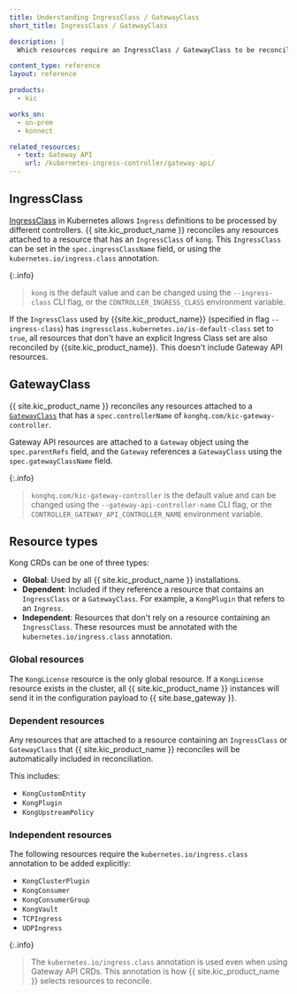 ```yaml
---
title: Understanding IngressClass / GatewayClass
short_title: IngressClass / GatewayClass

description: |
  Which resources require an IngressClass / GatewayClass to be reconciled by {{site.kic_product_name}}?

content_type: reference
layout: reference

products:
  - kic

works_on:
  - on-prem
  - konnect

related_resources:
  - text: Gateway API
    url: /kubernetes-ingress-controller/gateway-api/
---
```



## IngressClass

[IngressClass](https://kubernetes.io/docs/concepts/services-networking/ingress/#ingress-class) in Kubernetes allows `Ingress` definitions to be processed by different controllers. {{ site.kic_product_name }} reconciles any resources attached to a resource that has an `IngressClass` of `kong`. This `IngressClass` can be set in the `spec.ingressClassName` field, or using the `kubernetes.io/ingress.class` annotation.

{:.info}
> `kong` is the default value and can be changed using the `--ingress-class` CLI flag, or the `CONTROLLER_INGRESS_CLASS` environment variable.


If the `IngressClass` used by {{site.kic_product_name}} (specified in flag `--ingress-class`) has `ingressclass.kubernetes.io/is-default-class` set to `true`, all resources that don't have an explicit Ingress Class set are also reconciled by {{site.kic_product_name}}. This doesn't include Gateway API resources.

## GatewayClass

{{ site.kic_product_name }} reconciles any resources attached to a [`GatewayClass`](https://gateway-api.sigs.k8s.io/reference/spec/#gateway.networking.k8s.io/v1.GatewayClass) that has a `spec.controllerName` of `konghq.com/kic-gateway-controller`. 

Gateway API resources are attached to a `Gateway` object using the `spec.parentRefs` field, and the `Gateway` references a `GatewayClass` using the `spec.gatewayClassName` field.

{:.info}
> `konghq.com/kic-gateway-controller` is the default value and can be changed using the `--gateway-api-controller-name` CLI flag, or the `CONTROLLER_GATEWAY_API_CONTROLLER_NAME` environment variable.
 
## Resource types

Kong CRDs can be one of three types:

* **Global**: Used by all {{ site.kic_product_name }} installations.
* **Dependent**: Included if they reference a resource that contains an `IngressClass` or a `GatewayClass`. For example, a `KongPlugin` that refers to an `Ingress`.
* **Independent**: Resources that don't rely on a resource containing an `IngressClass`. These resources must be annotated with the `kubernetes.io/ingress.class` annotation.

### Global resources

The `KongLicense` resource is the only global resource. If a `KongLicense` resource exists in the cluster, all {{ site.kic_product_name }} instances will send it in the configuration payload to {{ site.base_gateway }}.

### Dependent resources

Any resources that are attached to a resource containing an `IngressClass` or `GatewayClass` that {{ site.kic_product_name }} reconciles will be automatically included in reconciliation.

This includes:

* `KongCustomEntity`
* `KongPlugin`
* `KongUpstreamPolicy`

### Independent resources

The following resources require the `kubernetes.io/ingress.class` annotation to be added explicitly:

* `KongClusterPlugin`
* `KongConsumer`
* `KongConsumerGroup`
* `KongVault`
* `TCPIngress`
* `UDPIngress`

{:.info}
> The `kubernetes.io/ingress.class` annotation is used even when using Gateway API CRDs. This annotation is how {{ site.kic_product_name }} selects resources to reconcile.